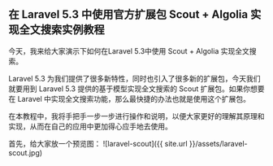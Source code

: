 ## 在 Laravel 5.3 中使用官方扩展包 Scout + Algolia 实现全文搜索实例教程

今天，我来给大家演示下如何在Laravel 5.3中使用 Scout + Algolia 实现全文搜索。

Laravel 5.3 为我们提供了很多新特性，同时也引入了很多新的扩展包，今天我们就要用到 Laravel 5.3 提供的基于模型实现全文搜索的 Scout 扩展包。如果你想要在 Laravel 中实现全文搜索功能，那么最快捷的办法也就是使用这个扩展包。

在本教程中，我将手把手一步一步进行操作和说明，以便大家更好的理解其原理和实现，从而在自己的应用中更加得心应手地去使用。

首先，给大家放一个预览图：
![laravel-scout]({{ site.url }}/assets/laravel-scout.jpg)
